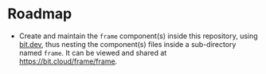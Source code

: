 # Roadmap

- Create and maintain the ```frame``` component(s) inside this repository, using [bit.dev](https://bit.dev), thus nesting the component(s) files inside a sub-directory named ```frame```. It can be viewed and shared at https://bit.cloud/frame/frame.
